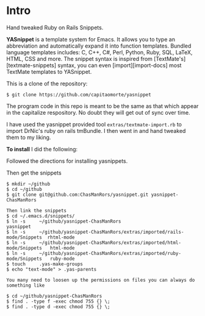 # Intro

Hand tweaked Ruby on Rails Snippets.

**YASnippet** is a template system for Emacs. It allows you to type an
abbreviation and automatically expand it into function
templates. Bundled language templates includes: C, C++, C#, Perl,
Python, Ruby, SQL, LaTeX, HTML, CSS and more. The snippet syntax is inspired from
[TextMate's][textmate-snippets] syntax, you can even
[import][import-docs] most TextMate templates to YASnippet.

This is a clone of the repository:

    $ git clone https://github.com/capitaomorte/yasnippet

The program code in this repo is meant to be the same as that which appear in the capitalize respository.  No doubt they will get out of sync over time.

I have used the yasnippet provided tool `extras/textmate-import.rb` to import DrNic's ruby on rails tmBundle.
I then went in and hand tweaked them to my liking.   

**To install** I did the following:

Followed the directions for installing yasnippets.

Then get the snippets


    $ mkdir ~/github
    $ cd ~/github
    $ git clone git@github.com:ChasManRors/yasnippet.git yasnippet-ChasManRors

    Then link the snippets
    $ cd ~/.emacs.d/snippets/
    $ ln -s     ~/github/yasnippet-ChasManRors                                      yasnippet
    $ ln -s     ~/github/yasnippet-ChasManRors/extras/imported/rails-mode/Snippets  rhtml-mode
    $ ln -s     ~/github/yasnippet-ChasManRors/extras/imported/html-mode/Snippets   html-mode
    $ ln -s     ~/github/yasnippet-ChasManRors/extras/imported/ruby-mode/Snippets   ruby-mode
    $ touch     .yas-make-groups
    $ echo "text-mode" > .yas-parents

    You many need to loosen up the permissions on files you can always do something like

    $ cd ~/github/yasnippet-ChasManRors
    $ find . -type f -exec chmod 755 {} \;
    $ find . -type d -exec chmod 755 {} \;

